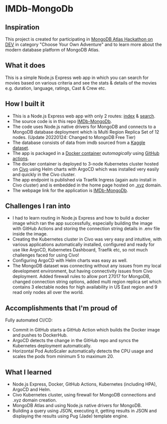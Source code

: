 # IMDb-MongoDb

## Inspiration
This project is created for participating in [MongoDB Atlas Hackathon on DEV](https://dev.to/devteam/announcing-the-mongodb-atlas-hackathon-on-dev-4b6m) in category "Choose Your Own Adventure" and to learn more about the modern database platform of MongoDB Atlas. 

## What it does
This is a simple Node.js Express web app in which you can search for movies based on various criteria and see the stats & details of the movies e.g. duration, language, ratings, Cast & Crew etc.

## How I built it
- This is a Node.js Express web app with only 2 routes: [index](https://github.com/AdhirKirtikar/IMDb-MongoDb/blob/master/routes/index.js) & [search](https://github.com/AdhirKirtikar/IMDb-MongoDb/blob/master/routes/search.js).
- The source code is in this repo [IMDb-MongoDb](https://github.com/AdhirKirtikar/IMDb-MongoDb).
- The code uses Node.js native drivers for MongoDB and connects to a MongoDB database deployment which is Multi Region Replica Set of 12 nodes. (Update 20220124: Changed to MongoDB Free Tier)
- The database consists of data from imdb sourced from a [Kaggle dataset](https://www.kaggle.com/trentpark/imdb-data).
- The app is packaged in a [Docker container](https://hub.docker.com/repository/docker/adhirkirtikar/imdb-mongodb) _automagically_ using [GitHub actions](https://github.com/AdhirKirtikar/IMDb-MongoDb/actions). 
- The docker container is deployed to 3-node Kubernetes cluster hosted on [Civo](https://www.civo.com) using Helm charts with ArgoCD which was installed very easily and quickly in the Civo cluster.
- The app endpoint is published via Traefik Ingress (again auto install in Civo cluster) and is embedded in the home page hosted on [.xyz](https://gen.xyz) domain.
- The webpage link for the application is [IMDb-MongoDb](http://www.adhirkirtikar.xyz/imdb-mongodb.html).

## Challenges I ran into
- I had to learn routing in Node.js Express and how to build a docker image which ran the app successfully, especially building the image with GitHub Actions and storing the connection string details in .env file inside the image.
- Creating the Kubernetes cluster in Civo was very easy and intuitive, with various applications automatically installed, configured and ready for use like ArgoCD, Kubernetes Dashboard, Traefik etc, so not much challenges faced for using Civo!
- Configuring ArgoCD with Helm charts was easy as well.
- The MongoDB dataset was connecting without any issues from my local development environment, but having connectivity issues from Civo deployment. Added firewall rules to allow port 27017 for MongoDB, changed connection string options, added multi region replica set which contains 3 electable nodes for high availability in US East region and 9 read only nodes all over the world.

## Accomplishments that I'm proud of
Fully automated CI/CD:
- Commit in GitHub starts a GitHub Action which builds the Docker image and pushes to DockerHub.
- ArgoCD detects the change in the GitHub repo and syncs the Kubernetes deployment automatically.
- Horizontal Pod AutoScaler automatically detects the CPU usage and scales the pods from minimum 5 to maximum 20.

## What I learned
- Node.js Express, Docker, GitHub Actions, Kubernetes (including HPA), ArgoCD and Helm.
- Civo Kubernetes cluster, using firewall for MongoDB connections and .xyz domain creation.
- MongoDB Atlas and using Node.js native drivers for MongoDB.
- Building a query using JSON, executing it, getting results in JSON and displaying the results using Pug (Jade) template engine.